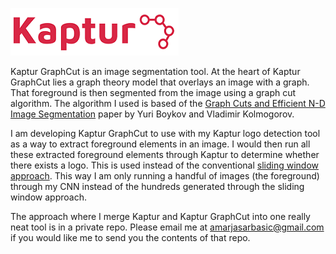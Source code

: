 ![Alt text](logoNew1.png?raw=true "Kaptur_Logo")

Kaptur GraphCut is an image segmentation tool. At the heart of Kaptur GraphCut lies a graph theory model that overlays an image with a graph. That foreground is then segmented from the image using a graph cut algorithm. The algorithm I used is based of the [Graph Cuts and Efficient N-D Image Segmentation](http://www.csd.uwo.ca/~yuri/Papers/pami04.pdf) paper by Yuri Boykov and Vladimir Kolmogorov.  

I am developing Kaptur GraphCut to use with my Kaptur logo detection tool as a way to extract foreground elements in an image. I would then run all these extracted foreground elements through Kaptur to determine whether there exists a logo. This is used instead of the conventional [sliding window approach](https://courses.engr.illinois.edu/cs543/sp2011/lectures/Lecture%2019%20-%20Sliding%20Window%20Detection%20-%20Vision_Spring2011.pdf). This way I am only running a handful of images (the foreground) through my CNN instead of the hundreds generated through the sliding window approach. 

The approach where I merge Kaptur and Kaptur GraphCut into one really neat tool is in a private repo. Please email me at amarjasarbasic@gmail.com if you would like me to send you the contents of that repo. 
